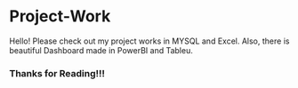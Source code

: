 # Project-Work
Hello! Please check out my project works in MYSQL and Excel.
Also, there is beautiful Dashboard made in PowerBI and Tableu.

### Thanks for Reading!!!
